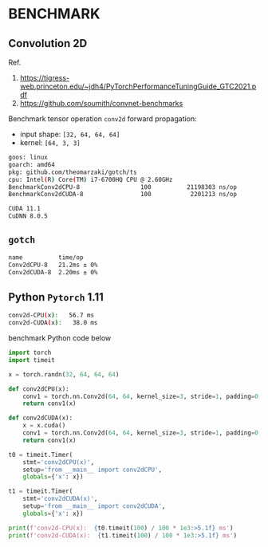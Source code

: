 # BENCHMARK

## Convolution 2D

Ref.
1. https://tigress-web.princeton.edu/~jdh4/PyTorchPerformanceTuningGuide_GTC2021.pdf
2. https://github.com/soumith/convnet-benchmarks

Benchmark tensor operation `conv2d` forward propagation:
- input shape: `[32, 64, 64, 64]`
- kernel:            `[64, 3, 3]`

```bash
goos: linux
goarch: amd64
pkg: github.com/theomarzaki/gotch/ts
cpu: Intel(R) Core(TM) i7-6700HQ CPU @ 2.60GHz
BenchmarkConv2dCPU-8                 100          21198303 ns/op
BenchmarkConv2dCUDA-8                100           2201213 ns/op

CUDA 11.1
CuDNN 8.0.5
```

## `gotch`
```bash
name          time/op
Conv2dCPU-8   21.2ms ± 0%
Conv2dCUDA-8  2.20ms ± 0%
```

## Python `Pytorch` 1.11

```bash
conv2d-CPU(x):   56.7 ms
conv2d-CUDA(x):   38.0 ms
```

benchmark Python code below

```python
import torch
import timeit

x = torch.randn(32, 64, 64, 64)

def conv2dCPU(x):
    conv1 = torch.nn.Conv2d(64, 64, kernel_size=3, stride=1, padding=0, bias=False)
    return conv1(x)

def conv2dCUDA(x):
    x = x.cuda()
    conv1 = torch.nn.Conv2d(64, 64, kernel_size=3, stride=1, padding=0, bias=False).cuda()
    return conv1(x)

t0 = timeit.Timer(
    stmt='conv2dCPU(x)',
    setup='from __main__ import conv2dCPU',
    globals={'x': x})

t1 = timeit.Timer(
    stmt='conv2dCUDA(x)',
    setup='from __main__ import conv2dCUDA',
    globals={'x': x})

print(f'conv2d-CPU(x):  {t0.timeit(100) / 100 * 1e3:>5.1f} ms')
print(f'conv2d-CUDA(x):  {t1.timeit(100) / 100 * 1e3:>5.1f} ms')
```
